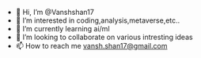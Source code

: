 - 👋 Hi, I’m @Vanshshan17
- 👀 I’m interested in coding,analysis,metaverse,etc..
- 🌱 I’m currently learning ai/ml
- 💞️ I’m looking to collaborate on various intresting ideas
- 📫 How to reach me vansh.shan17@gmail.com

<!---
Vanshshan17/Vanshshan17 is a ✨ special ✨ repository because its `README.md` (this file) appears on your GitHub profile.
You can click the Preview link to take a look at your changes.
--->
